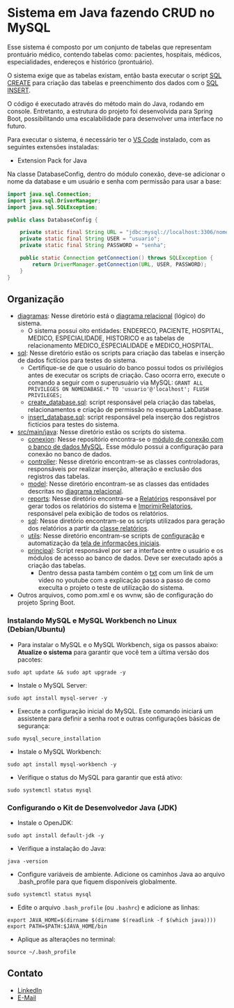 # Sistema em Java fazendo CRUD no MySQL

Esse sistema é composto por um conjunto de tabelas que representam prontuário médico, contendo tabelas como: pacientes, hospitais, médicos, especialidades, endereços e histórico (prontuário).

O sistema exige que as tabelas existam, então basta executar o script [SQL CREATE](back-end/sql/create_database.sql) para criação das tabelas e preenchimento dos dados com o [SQL INSERT](back-end/sql/insert_database.sql).

O código é executado através do método main do Java, rodando em console. Entretanto, a estrutura do projeto foi desenvolvida para Spring Boot, possibilitando uma escalabilidade para desenvolver uma interface no futuro.

Para executar o sistema, é necessário ter o [VS Code](https://code.visualstudio.com/download) instalado, com as seguintes extensões instaladas:
 - Extension Pack for Java

Na classe DatabaseConfig, dentro do módulo conexão, deve-se adicionar o nome da database e um usuário e senha com permissão para usar a base:

```java
import java.sql.Connection;
import java.sql.DriverManager;
import java.sql.SQLException;

public class DatabaseConfig {

    private static final String URL = "jdbc:mysql://localhost:3306/nomeDatabase";
    private static final String USER = "usuario";
    private static final String PASSWORD = "senha";

    public static Connection getConnection() throws SQLException {
        return DriverManager.getConnection(URL, USER, PASSWORD);
    }
}
```

## Organização
- [diagramas](back-end/diagramas): Nesse diretório está o [diagrama relacional](back-end/diagramas/DIAGRAMA_RELACIONAL_PRONTUARIO.pdf) (lógico) do sistema.
    * O sistema possui oito entidades: ENDERECO, PACIENTE, HOSPITAL, MEDICO, ESPECIALIDADE, HISTORICO e as tabelas de relacionamento MEDICO_ESPECIALIDADE e MEDICO_HOSPITAL.
- [sql](back-end/sql): Nesse diretório estão os scripts para criação das tabelas e inserção de dados fictícios para testes do sistema.
    * Certifique-se de que o usuário do banco possui todos os privilégios antes de executar os scripts de criação. Caso ocorra erro, execute o comando a seguir com o superusuário via MySQL: `GRANT ALL PRIVILEGES ON NOMEDABASE.* TO 'usuario'@'localhost'; FLUSH PRIVILEGES;`
    * [create_database.sql](back-end/sql/create_database.sql): script responsável pela criação das tabelas, relacionamentos e criação de permissão no esquema LabDatabase.
    * [insert_database.sql](back-end/sql/insert_database.sql): script responsável pela inserção dos registros fictícios para testes do sistema.
- [src/main/java](back-end/src/main/java): Nesse diretório estão os scripts do sistema.
    * [conexion](back-end/src/main/java/conexion): Nesse repositório encontra-se o [módulo de conexão com o banco de dados MySQL](back-end/src/main/java/conexion/DatabaseConfig.java). Esse módulo possui a configuração para conexão no banco de dados.
    * [controller](back-end/src/main/java/controller): Nesse diretório encontram-se as classes controladoras, responsáveis por realizar inserção, alteração e exclusão dos registros das tabelas.
    * [model](back-end/src/main/java/model): Nesse diretório encontram-se as classes das entidades descritas no [diagrama relacional](back-end/diagramas/DIAGRAMA_RELACIONAL_PRONTUARIO.pdf).
    * [reports](back-end/src/main/java/reports): Nesse diretório encontra-se a [Relatórios](back-end/src/main/java/reports/Relatorios.java) responsável por gerar todos os relatórios do sistema e [ImprimirRelatorios](back-end/src/main/java/reports/ImprimirRelatorios.java), responsável pela exibição de todos os relatórios.
    * [sql](back-end/src/main/java/sql): Nesse diretório encontram-se os scripts utilizados para geração dos relatórios a partir da [classe relatórios](back-end/src/main/java/reports/Relatorios.java).
    * [utils](back-end/src/main/java/utils): Nesse diretório encontram-se scripts de [configuração](back-end/src/main/java/utils/Config.java) e automatização da [tela de informações iniciais](back-end/src/main/java/utils/SplashScreen.java).
    * [principal](back-end/src/main/java/principal): Script responsável por ser a interface entre o usuário e os módulos de acesso ao banco de dados. Deve ser executado após a criação das tabelas.
        * Dentro dessa pasta também contém o [txt](back-end\src\main\java\principal\linkVideo.txt) com um link de um video no youtube com a explicação passo a passo de como execulta o projeto o teste de utilização do sistema.
- Outros arquivos, como pom.xml e os wvnw, são de configuração do projeto Spring Boot.

### Instalando MySQL e MySQL Workbench no Linux (Debian/Ubuntu)
- Para instalar o MySQL e o MySQL Workbench, siga os passos abaixo:
**Atualize o sistema** para garantir que você tem a última versão dos pacotes:
```shell
sudo apt update && sudo apt upgrade -y
```
- Instale o MySQL Server:
```shell
sudo apt install mysql-server -y
```
- Execute a configuração inicial do MySQL. Este comando iniciará um assistente para definir a senha root e outras configurações básicas de segurança:
```shell
sudo mysql_secure_installation
```
- Instale o MySQL Workbench:
```shell
sudo apt install mysql-workbench -y
```
- Verifique o status do MySQL para garantir que está ativo:
```shell
sudo systemctl status mysql
```

### Configurando o Kit de Desenvolvedor Java (JDK)

- Instale o OpenJDK:
```shell
sudo apt install default-jdk -y
```
- Verifique a instalação do Java:
```shell
java -version
```
- Configure variáveis de ambiente. Adicione os caminhos Java ao arquivo .bash_profile para que fiquem disponíveis globalmente.
```shell
sudo systemctl status mysql
```
- Edite o arquivo `.bash_profile` (ou `.bashrc`) e adicione as linhas:
```shell
export JAVA_HOME=$(dirname $(dirname $(readlink -f $(which java))))
export PATH=$PATH:$JAVA_HOME/bin
```
- Aplique as alterações no terminal:
```shell
source ~/.bash_profile
```

## Contato
- [LinkedIn](https://linkedin.com/in/maurilio-marques)
- [E-Mail](mailto:mauriliomg8@gmail.com)
